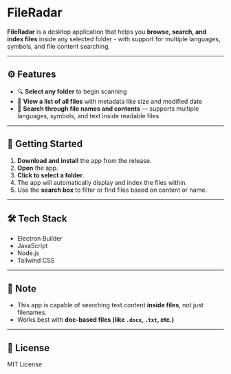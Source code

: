 # FileRadar

**FileRadar** is a desktop application that helps you **browse, search, and index files** inside any selected folder - with support for multiple languages, symbols, and file content searching.

---

## ⚙️ Features

- 🔍 **Select any folder** to begin scanning
- 📄 **View a list of all files** with metadata like size and modified date
- 💬 **Search through file names and contents** — supports multiple languages, symbols, and text inside readable files 

---

## 🚀 Getting Started

1. **Download and install** the app from the release.
2. **Open** the app.
3. **Click to select a folder**.
4. The app will automatically display and index the files within.
5. Use the **search box** to filter or find files based on content or name.

---

## 🛠️ Tech Stack

- Electron Builder
- JavaScript
- Node.js
- Tailwind CSS

---

## 📌 Note

- This app is capable of searching text content **inside files**, not just filenames.
- Works best with **doc-based files (like `.docx`, `.txt`, etc.)**

---

## 📄 License

MIT License
